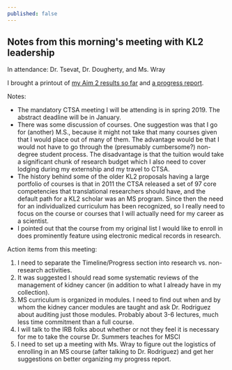 ```yaml
---
published: false
---
```

## Notes from this morning's meeting with KL2 leadership

In attendance: Dr. Tsevat, Dr. Dougherty, and Ms. Wray

I brought a printout of [my Aim 2 results so far](https://rpubs.com/bokov/kidneycancer) and [a progress report](files/180926_bokov_kl2leadership_mtg.docx).

Notes:
* The mandatory CTSA meeting I will be attending is in spring 2019. The abstract deadline will be in January.
* There was some discussion of courses. One suggestion was that I go for (another) M.S., because it might not take that many courses given that I would place out of many of them. The advantage would be that I would not have to go through the (presumably cumbersome?) non-degree student process. The disadvantage is that the tuition would take a significant chunk of research budget which I also need to cover lodging during my externship and my travel to CTSA.
* The history behind some of the older KL2 proposals having a large portfolio of courses is that in 2011 the CTSA released a set of 97 core competencies that translational researchers should have, and the default path for a KL2 scholar was an MS program. Since then the need for an individualized curriculum has been recognized, so I really need to focus on the course or courses that I will actually need for my career as a scientist.
* I pointed out that the course from my original list I would like to enroll in does prominently feature using electronic medical records in research.

Action items from this meeting:
1. I need to separate the Timeline/Progress section into research vs. non-research activities.
2. It was suggested I should read some systematic reviews of the management of kidney cancer (in addition to what I already have in my collection).
3. MS curriculum is organized in modules. I need to find out when and by whom the kidney cancer modules are taught and ask Dr. Rodriguez about auditing just those modules. Probably about 3-6 lectures, much less time commitment than a full course.
4. I will talk to the IRB folks about whether or not they feel it is necessary for me to take the course Dr. Summers teaches for MSCI
5. I need to set up a meeting with Ms. Wray to figure out the logistics of enrolling in an MS course (after talking to Dr. Rodriguez) and get her suggestions on better organizing my progress report.
